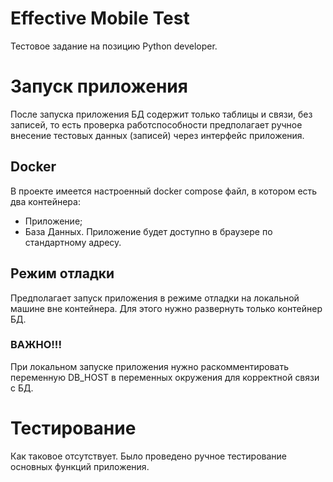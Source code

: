 # Effective Mobile Test
Тестовое задание на позицию Python developer.

# Запуск приложения
После запуска приложения БД содержит только таблицы и связи, без записей, то есть проверка работспособности предполагает ручное внесение тестовых данных (записей) через интерфейс приложения.

## Docker
В проекте имеется настроенный docker compose файл, в котором есть два контейнера:
- Приложение;
- База Данных.
Приложение будет доступно в браузере по стандартному адресу.

## Режим отладки
Предполагает запуск приложения в режиме отладки на локальной машине вне контейнера. Для этого нужно развернуть только контейнер БД.

### ВАЖНО!!!
При локальном запуске приложения нужно раскомментировать переменную DB_HOST в переменных окружения для корректной связи с БД.

# Тестирование
Как таковое отсутствует. Было проведено ручное тестирование основных функций приложения.